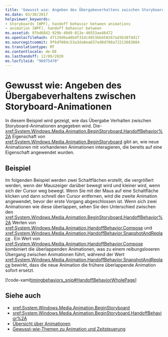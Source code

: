 ```yaml
---
title: 'Gewusst wie: Angeben des Übergabeverhaltens zwischen Storyboard-Animationen'
ms.date: 03/30/2017
helpviewer_keywords:
- Storyboards [WPF], handoff behavior between animations
- animation [WPF], handoff behavior between
ms.assetid: 97bd6842-929b-49d9-813e-46553ae46472
ms.openlocfilehash: d7129d6a48bdf31dc4953bb450267ad3b38fdd17
ms.sourcegitcommit: 9f6df084c53a3da0ea657ed0d708a72213683084
ms.translationtype: MT
ms.contentlocale: de-DE
ms.lasthandoff: 12/09/2020
ms.locfileid: "96975470"
---
```

# <a name="how-to-specify-handoffbehavior-between-storyboard-animations"></a>Gewusst wie: Angeben des Übergabeverhaltens zwischen Storyboard-Animationen
In diesem Beispiel wird gezeigt, wie das Übergabe Verhalten zwischen Storyboard-Animationen angegeben wird. Die- <xref:System.Windows.Media.Animation.BeginStoryboard.HandoffBehavior%2A> Eigenschaft von <xref:System.Windows.Media.Animation.BeginStoryboard> gibt an, wie neue Animationen mit vorhandenen Animationen interagieren, die bereits auf eine Eigenschaft angewendet wurden.  
  
## <a name="example"></a>Beispiel  
 Im folgenden Beispiel werden zwei Schaltflächen erstellt, die vergrößert werden, wenn der Mauszeiger darüber bewegt wird und kleiner wird, wenn sich der Cursor weg bewegt. Wenn Sie mit der Maus auf eine Schaltfläche klicken und dann schnell den Cursor entfernen, wird die zweite Animation angewendet, bevor der erste Vorgang abgeschlossen ist. Wenn sich zwei Animationen wie diese überlappen, sehen Sie den Unterschied zwischen den <xref:System.Windows.Media.Animation.BeginStoryboard.HandoffBehavior%2A> Werten von <xref:System.Windows.Media.Animation.HandoffBehavior.Compose> und <xref:System.Windows.Media.Animation.HandoffBehavior.SnapshotAndReplace> . Ein Wert von <xref:System.Windows.Media.Animation.HandoffBehavior.Compose> kombiniert die überlappenden Animationen, was zu einem reibungsloseren Übergang zwischen Animationen führt, während der Wert <xref:System.Windows.Media.Animation.HandoffBehavior.SnapshotAndReplace> bewirkt, dass die neue Animation die frühere überlappende Animation sofort ersetzt.  
  
 [!code-xaml[timingbehaviors_snip#HandoffBehaviorWholePage](~/samples/snippets/csharp/VS_Snippets_Wpf/timingbehaviors_snip/CSharp/HandoffBehaviorExample.xaml#handoffbehaviorwholepage)]  
  
## <a name="see-also"></a>Siehe auch

- <xref:System.Windows.Media.Animation.BeginStoryboard>
- <xref:System.Windows.Media.Animation.BeginStoryboard.HandoffBehavior%2A>
- [Übersicht über Animationen](animation-overview.md)
- [Gewusst-wie-Themen zu Animation und Zeitsteuerung](animation-and-timing-how-to-topics.md)
